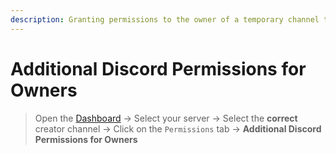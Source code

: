 ```yaml
---
description: Granting permissions to the owner of a temporary channel to add a discord.
---
```


# Additional Discord Permissions for Owners

> Open the [Dashboard](https://tempvoice.xyz/dashboard) -> Select your server -> Select the **correct** creator channel -> Click on the `Permissions` tab -> **Additional Discord Permissions for Owners**

<figure><img src="../../../.gitbook/assets/image (18).png" alt=""><figcaption></figcaption></figure>

<figure><img src="../../../.gitbook/assets/image (73).png" alt=""><figcaption></figcaption></figure>

